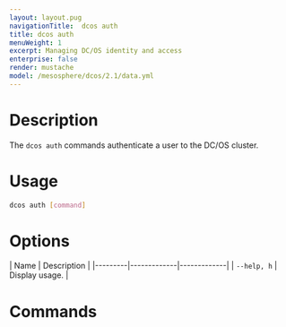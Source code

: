 ```yaml
---
layout: layout.pug
navigationTitle:  dcos auth
title: dcos auth
menuWeight: 1
excerpt: Managing DC/OS identity and access
enterprise: false
render: mustache
model: /mesosphere/dcos/2.1/data.yml
---
```


# Description
The `dcos auth` commands authenticate a user to the DC/OS cluster.

# Usage

```bash
dcos auth [command]
```

# Options

| Name | Description |
|---------|-------------|-------------|
| `--help, h`   | Display usage. |

# Commands

